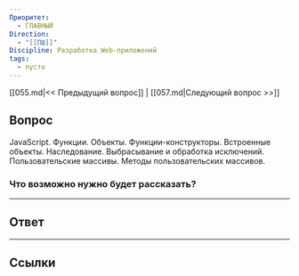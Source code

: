 ```yaml
---
Приоритет:
  - ГЛАВНЫЙ
Direction:
  - "[[ПШ]]" 
Discipline: Разработка Web-приложений 
tags:
  - пусто
---
```

[[055.md|<< Предыдущий вопрос]] | [[057.md|Следующий вопрос >>]]
## Вопрос
JavaScript. Функции. Объекты. Функции-конструкторы. Встроенные объекты. Наследование. Выбрасывание и обработка исключений. Пользовательские массивы. Методы пользовательских массивов.

### Что возможно нужно будет рассказать?


---
## Ответ

---
## Ссылки
